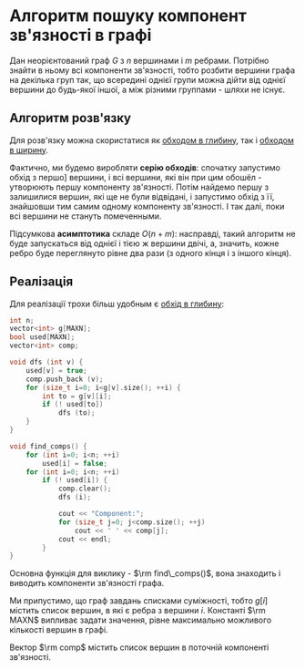 # Алгоритм пошуку компонент зв'язності в графі

Дан неорієнтований граф $G$ з $n$ вершинами і $m$ ребрами. Потрібно знайти в ньому всі компоненти зв'язності, тобто розбити вершини графа на декілька груп так, що всередині однієї групи можна дійти від однієї вершини до будь-якої іншої, а між різними группами - шляхи не існує.

## Алгоритм розв'язку

Для розв'язку можна скористатися як [обходом в глибину](dfs), так і [обходом в ширину](bfs).

Фактично, ми будемо виробляти **серію обходів**: спочатку запустимо обхід з першо] вершини, і всі вершини, які він при цим обошёл - утворюють першу компоненту зв'язності. Потім найдемо першу з залишилися вершин, які ще не були відвідані, і запустимо обхід з її, знайшовши тим самим одному компоненту зв'язності. І так далі, поки всі вершини не стануть помеченными.

Підсумкова **асимптотика** складе $O(n + m)$: насправді, такий алгоритм не буде запускаться від однієї і тією ж вершини двічі, а, значить, кожне ребро буде переглянуто рівне два рази (з одного кінця і з іншого кінця).

## Реалізація

Для реалізації трохи більш удобным є [обхід в глибину](dfs):

<!--- TODO: specify code snippet id -->
``` cpp
int n;
vector<int> g[MAXN];
bool used[MAXN];
vector<int> comp;

void dfs (int v) {
    used[v] = true;
    comp.push_back (v);
    for (size_t i=0; i<g[v].size(); ++i) {
        int to = g[v][i];
        if (! used[to])
            dfs (to);
    }
}

void find_comps() {
    for (int i=0; i<n; ++i)
        used[i] = false;
    for (int i=0; i<n; ++i)
        if (! used[i]) {
            comp.clear();
            dfs (i);

            cout << "Component:";
            for (size_t j=0; j<comp.size(); ++j)
                cout << ' ' << comp[j];
            cout << endl;
        }
}
```

Основна функція для виклику - $\rm find\_comps()$, вона знаходить і виводить компоненти зв'язності графа.

Ми припустимо, що граф завдань списками суміжності, тобто $g[i]$ містить список вершин, в які є ребра з вершини $i$. Константі $\rm MAXN$ випливає задати значення, рівне максимально можливого кількості вершин в графі.

Вектор $\rm comp$ містить список вершин в поточній компоненті зв'язності.
